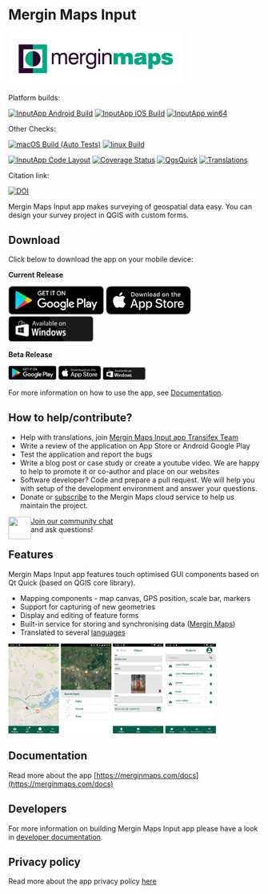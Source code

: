 # Mergin Maps Input

<img src="images/MM_logo.png" width=350>

Platform builds:

[![InputApp Android Build](https://github.com/MerginMaps/input/workflows/Android/badge.svg)](https://github.com/MerginMaps/input/actions?query=workflow%3A%22Android%22)
[![InputApp iOS Build](https://github.com/MerginMaps/input/workflows/iOS%20Build/badge.svg)](https://github.com/MerginMaps/input/actions?query=workflow%3A%22iOS+Build%22)
[![InputApp win64](https://github.com/MerginMaps/input/actions/workflows/win.yml/badge.svg)](https://github.com/MerginMaps/input/actions/workflows/win.yml)

Other Checks:

[![macOS Build (Auto Tests)](https://github.com/MerginMaps/input/actions/workflows/macos.yml/badge.svg)](https://github.com/MerginMaps/input/actions/workflows/macos.yml)
[![linux Build](https://github.com/MerginMaps/input/actions/workflows/linux.yml/badge.svg)](https://github.com/MerginMaps/input/actions/workflows/linux.yml)

[![InputApp Code Layout](https://github.com/MerginMaps/input/workflows/Code%20Layout/badge.svg)](https://github.com/MerginMaps/input/actions?query=workflow%3A%22Code+Layout%22)
[![Coverage Status](https://coveralls.io/repos/github/MerginMaps/input/badge.svg?branch=master)](https://coveralls.io/github/MerginMaps/input?branch=master)
[![QgsQuick](https://github.com/MerginMaps/input/workflows/QgsQuick/badge.svg)](https://github.com/MerginMaps/input/actions?query=workflow%3A%22QgsQuick%22)
[![Translations](https://github.com/MerginMaps/input/actions/workflows/i18n.yml/badge.svg)](https://github.com/MerginMaps/input/actions/workflows/i18n.yml)

Citation link:

[![DOI](https://zenodo.org/badge/46554390.svg)](https://zenodo.org/badge/latestdoi/46554390)

Mergin Maps Input app makes surveying of geospatial data easy. You can design your survey project in QGIS with custom forms.

## Download
Click below to download the app on your mobile device:

**Current Release**
<p>
<a href='https://play.google.com/store/apps/details?id=uk.co.lutraconsulting&ah=GSqwibzO2n63iMlCjHmMuBk89t4&pcampaignid=MKT-Other-global-all-co-prtnr-py-PartBadge-Mar2515-1&pcampaignid=MKT-Other-global-all-co-prtnr-py-PartBadge-Mar2515-1'><img alt='Get it on Google Play' src='images/google-play-store.png' height="57" /></a>
<a href='https://apps.apple.com/us/app/input/id1478603559?ls=1'><img alt='Download it from TestFlight' src='images/app-store.png' width="170" /></a>
<a href='https://github.com/MerginMaps/input/releases/latest'><img alt='Available on Windows' src='images/app_download_windows.png' width="170" /></a>
</p>

**Beta Release**
<p>
<a href='https://play.google.com/apps/testing/uk.co.lutraconsulting'><img alt='Get it on Google Play' src='images/google-play-store.png' height="28.5" /></a>
<a href='https://testflight.apple.com/join/JO5EIywn'><img alt='Download it from TestFlight' src='images/app-store.png' width="85" /></a>
<a href='https://github.com/MerginMaps/input/actions/workflows/win.yml'><img alt='Available on Windows' src='images/app_download_windows.png' width="85" /></a>
</p>

For more information on how to use the app, see [Documentation](https://merginmaps.com/docs).

## How to help/contribute?

- Help with translations, join [Mergin Maps Input app Transifex Team](https://www.transifex.com/lutra-consulting/input)
- Write a review of the application on App Store or Android Google Play
- Test the application and report the bugs
- Write a blog post or case study or create a youtube video. We are happy to help to promote it or co-author and place on our websites
- Software developer? Code and prepare a pull request. We will help you with setup of the development environment and answer your questions.
- Donate or [subscribe](https://merginmaps.com/) to the Mergin Maps cloud service to help us maintain the project.

<div><img align="left" width="45" height="45" src="https://raw.githubusercontent.com/MerginMaps/docs/main/src/.vuepress/public/slack.svg"><a href="https://merginmaps.com/community/join">Join our community chat</a><br/>and ask questions!</div>

## Features

Mergin Maps Input app features touch optimised GUI components based on Qt Quick (based on QGIS core library).

* Mapping components - map canvas, GPS position, scale bar, markers
* Support for capturing of new geometries
* Display and editing of feature forms
* Built-in service for storing and synchronising data ([Mergin Maps](https://merginmaps.com/))
* Translated to several [languages](https://www.transifex.com/lutra-consulting/input)

<p float="left">
    <img align="centre" src="https://github.com/MerginMaps/input/blob/master/images/screen1.jpg" width="20%">
    <img align="centre" src="https://github.com/MerginMaps/input/blob/master/images/screen2.jpg" width="20%">
    <img align="centre" src="https://github.com/MerginMaps/input/blob/master/images/screen3.jpg" width="20%">
    <img align="centre" src="https://github.com/MerginMaps/input/blob/master/images/screen4.jpg" width="20%">
</p>

## Documentation

Read more about the app [https://merginmaps.com/docs](https://merginmaps.com/docs)

## Developers

For more information on building Mergin Maps Input app please have a look in [developer documentation](docs/developers/README.md).

## Privacy policy
Read more about the app privacy policy [here](https://merginmaps.com/docs/reference/privacy/)
